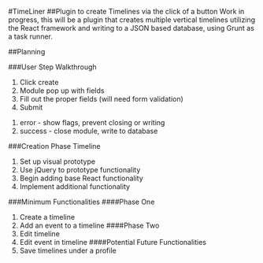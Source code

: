 #TimeLiner
##Plugin to create Timelines via the click of a button
Work in progress, this will be a plugin that creates multiple vertical timelines utilizing the React framework and writing to a JSON based database, using Grunt as a task runner.

##Planning

###User Step Walkthrough
1. Click create
2. Module pop up with fields
3. Fill out the proper fields (will need form validation)
4. Submit
  1) error - show flags, prevent closing or writing
  2) success - close module, write to database


###Creation Phase Timeline
1. Set up visual prototype
2. Use jQuery to prototype functionality
3. Begin adding base React functionality
4. Implement additional functionality

###Minimum Functionalities
####Phase One
  1. Create a timeline
  2. Add an event to a timeline
####Phase Two
  1. Edit timeline
  2. Edit event in timeline
####Potential Future Functionalities
  1. Save timelines under a profile
